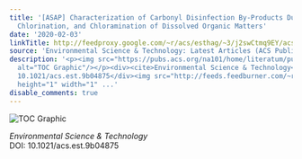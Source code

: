 ```yaml
---
title: '[ASAP] Characterization of Carbonyl Disinfection By-Products During Ozonation,
  Chlorination, and Chloramination of Dissolved Organic Matters'
date: '2020-02-03'
linkTitle: http://feedproxy.google.com/~r/acs/esthag/~3/j2swCtmq9EY/acs.est.9b04875
source: 'Environmental Science & Technology: Latest Articles (ACS Publications)'
description: '<p><img src="https://pubs.acs.org/na101/home/literatum/publisher/achs/journals/content/esthag/0/esthag.ahead-of-print/acs.est.9b04875/20200131/images/medium/es9b04875_0005.gif"
  alt="TOC Graphic"/></p><div><cite>Environmental Science & Technology</cite></div><div>DOI:
  10.1021/acs.est.9b04875</div><img src="http://feeds.feedburner.com/~r/acs/esthag/~4/j2swCtmq9EY"
  height="1" width="1" ...'
disable_comments: true
---
```

<p><img src="https://pubs.acs.org/na101/home/literatum/publisher/achs/journals/content/esthag/0/esthag.ahead-of-print/acs.est.9b04875/20200131/images/medium/es9b04875_0005.gif" alt="TOC Graphic"/></p><div><cite>Environmental Science & Technology</cite></div><div>DOI: 10.1021/acs.est.9b04875</div><img src="http://feeds.feedburner.com/~r/acs/esthag/~4/j2swCtmq9EY" height="1" width="1" ...
